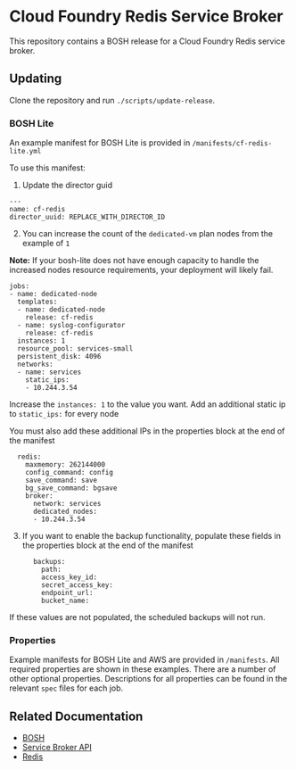 # Cloud Foundry Redis Service Broker

This repository contains a BOSH release for a Cloud Foundry Redis service
broker.

## Updating

Clone the repository and run `./scripts/update-release`.

### BOSH Lite
An example manifest for BOSH Lite is provided in `/manifests/cf-redis-lite.yml`

To use this manifest:

1. Update the director guid

```
---
name: cf-redis
director_uuid: REPLACE_WITH_DIRECTOR_ID
```

2. You can increase the count of the `dedicated-vm` plan nodes from the example of `1`

**Note:** If your bosh-lite does not have enough capacity to handle the increased nodes resource requirements, your deployment will likely fail.

```
jobs:
- name: dedicated-node
  templates:
  - name: dedicated-node
    release: cf-redis
  - name: syslog-configurator
    release: cf-redis
  instances: 1
  resource_pool: services-small
  persistent_disk: 4096
  networks:
  - name: services
    static_ips:
    - 10.244.3.54
```
Increase the `instances: 1` to the value you want.
Add an additional static ip to `static_ips:` for every node

You must also add these additional IPs in the properties block at the end of the manifest

```
  redis:
    maxmemory: 262144000
    config_command: config
    save_command: save
    bg_save_command: bgsave
    broker:
      network: services
      dedicated_nodes:
      - 10.244.3.54
```

3. If you want to enable the backup functionality, populate these fields in the properties block at the end of the manifest

```
      backups:
        path:
        access_key_id:
        secret_access_key:
        endpoint_url:
        bucket_name:
```

If these values are not populated, the scheduled backups will not run.


### Properties

Example manifests for BOSH Lite and AWS are provided in `/manifests`. All
required properties are shown in these examples. There are a number of other
optional properties. Descriptions for all properties can be found in the
relevant `spec` files for each job.

## Related Documentation

 * [BOSH](https://bosh.io/docs)
 * [Service Broker API](http://docs.cloudfoundry.org/services/api.html)
 * [Redis](http://redis.io/documentation)
